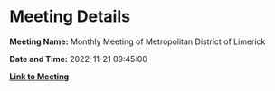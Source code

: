 # Meeting Details

**Meeting Name:** Monthly Meeting of Metropolitan District of Limerick

**Date and Time:** 2022-11-21 09:45:00

**[Link to Meeting](https://www.limerick.ie/council/whats-on/monthly-meeting-metropolitan-district-limerick-90)**
